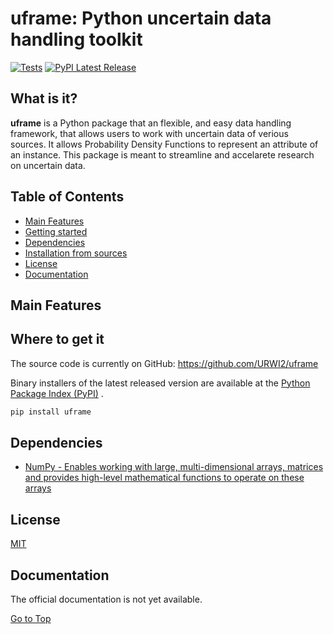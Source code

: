 # uframe: Python uncertain data handling toolkit
[![Tests](https://github.com/URWI2/uframe/actions/workflows/tests.yml/badge.svg)](https://github.com/URWI2/uframe/actions/workflows/tests.yml)
[![PyPI Latest Release](https://img.shields.io/pypi/v/uframe.svg)](https://pypi.org/project/uframe/)

## What is it?

**uframe** is a Python package that an flexible, and easy data handling 
framework, that allows users to work with uncertain data of verious sources. 
It allows Probability Density Functions to represent an attribute of an
instance. 
This package is meant to streamline and accelarete research on uncertain data.



## Table of Contents

- [Main Features](#main-features)
- [Getting started](#Getting-started)
- [Dependencies](#dependencies)
- [Installation from sources](#installation-from-sources)
- [License](#license)
- [Documentation](#documentation)

## Main Features


## Where to get it
The source code is currently on GitHub:
https://github.com/URWI2/uframe

Binary installers of the latest released version are available at the [Python
Package Index (PyPI)](https://pypi.org/project/uframe) .


```sh
pip install uframe
```

## Dependencies
- [NumPy - Enables working with large, multi-dimensional arrays, matrices and provides high-level mathematical functions to operate on these arrays](https://www.numpy.org)


## License
[MIT](LICENSE)

## Documentation
The official documentation is not yet available. 

[Go to Top](#table-of-contents)
